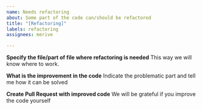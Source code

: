 ```yaml
---
name: Needs refactoring
about: Some part of the code can/should be refactored
title: "[Refactoring]"
labels: refactoring
assignees: merive

---
```


**Specify the file/part of file where refactoring is needed**
This way we will know where to work.

**What is the improvement in the code**
Indicate the problematic part and tell me how it can be solved

**Create Pull Request with improved code**
We will be grateful if you improve the code yourself
